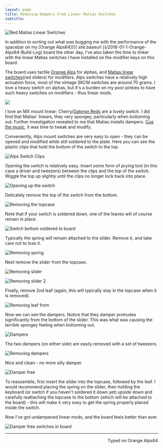 ```yaml
---
layout: page
title: Removing Dampers From Linear Matias Switches
subtitle:
---
```


![Red Matias Linear Switches](http://imgur.com/Kz0vJW7.jpg)

In addition to sorting out what was bugging me with the performance of the spacebar on my [Orange Alps64]({{ site.baseurl }}/2016-01-1-Orange-Alps64-Build-Log) board the other day, I've also taken the time to tinker with the linear Matias switches I have installed on the modifier keys on this board.

The board uses tactile [Orange Alps](https://deskthority.net/wiki/Alps_SKCM_Orange) for alphas, and [Matias linear switches](http://matias.ca/switches/linear/)(red sliders) for modifiers. Alps switches have a relatively high actuation force, most of the vintage SKCM switches are around 70 grams. I love a heavy switch on alphas, but it's a burden on my poor pinkies to have such heavy switches on modifiers - thus linear mods.

![](http://imgur.com/foItOtn.jpg)

I love an MX mount linear; Cherry/[Gateron Reds](https://deskthority.net/wiki/Gateron_KS-3_series) are a lovely switch. I did find that Matias' linears, they very spongey, particularly when bottoming out. Further investigation revealed to me that Matias installs dampers. [Cue the music](https://www.youtube.com/watch?v=MbsuAbTTsV8), it was time to tweak and modify.

Conveniently, Alps mount switches are very easy to open - they can be opened and modified while still soldered to the plate. Here you can see the plastic clips that hold the bottom of the switch to the top.

![Alps Switch Clips](http://imgur.com/V622EnT.jpg)

Opening the switch is relatively easy. Insert some form of prying tool (in this case a driver and tweezers) between the clips and the top of the switch. Wiggle the top up slightly until the clips no longer lock back into place.

![Opening up the switch](http://imgur.com/uvYEls8.jpg)

Delicately remove the top of the switch from the bottom.

![Removing the topcase](http://imgur.com/wnrhXTK.jpg)

Note that if your switch is soldered down, one of the leaves will of course remain in place.

![Switch bottom soldered to board](http://imgur.com/pTiiWMo.jpg)

Typically the spring will remain attached to the slider. Remove it, and take care not to lose it.

![Removing spring](http://imgur.com/NTv88RT.jpg)

Next remove the slider from the topcase.

![Removing slider](http://imgur.com/2NqmSu2.jpg)

![Removing slider 2](http://imgur.com/BGtuXlT.jpg)

Finally, remove 2nd leaf (again, this will typically stay in the topcase when it is removed).

![Removing leaf from ](http://imgur.com/ThrdyEp.jpg)

Now we can see the dampers. Notice that they damper protrudes significantly from the bottom of the slider. This was what was causing the terrible spongey feeling when bottoming out.

![Dampers](http://imgur.com/eJrOwf1.jpg)

The two dampers (on either side) are easily removed with a set of tweezers.

![Removing dampers](http://imgur.com/85VKHX3.jpg)

Nice and clean - no more silly damper.

![Damper free](http://imgur.com/3H8QjEa.jpg)

To reassemble, first insert the slider into the topcase, followed by the leaf. I would recommend placing the spring on the slider, then holding the keyboard (or switch if you haven't soldered it down yet) upside down and carefully reattaching the topcase to the bottom (which will be attached to the board) - this will make it very easy to get the spring properly placed inside the switch.

Now I've got undampened linear mods, and the board feels better than ever.

![Damper free switches in board](http://imgur.com/4SQuqgg.jpg)

---
<p align="right">Typed on Orange Alps64</p>
